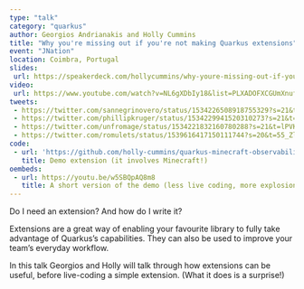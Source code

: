 ```yaml
---
type: "talk"
category: "quarkus"
author: Georgios Andrianakis and Holly Cummins
title: "Why you're missing out if you're not making Quarkus extensions"
event: "JNation"
location: Coimbra, Portugal
slides:
 url: https://speakerdeck.com/hollycummins/why-youre-missing-out-if-youre-not-making-quarkus-extensions
video:
 url: https://www.youtube.com/watch?v=NL6gXDbIy18&list=PLXADOFXCGUmXnufd9gX4cuWKTIFs0YpTr&index=14
tweets:
 - https://twitter.com/sannegrinovero/status/1534226508918755329?s=21&t=lPVKPRdapwCCX2CoYHVrnA
 - https://twitter.com/phillipkruger/status/1534229941520310273?s=21&t=lPVKPRdapwCCX2CoYHVrnA
 - https://twitter.com/unfromage/status/1534221832160780288?s=21&t=lPVKPRdapwCCX2CoYHVrnA
 - https://twitter.com/romulets/status/1539616417150111744?s=20&t=55_ZlygT-NEnfzIcn45KrQ
code: 
 - url: 'https://github.com/holly-cummins/quarkus-minecraft-observability-extension'
   title: Demo extension (it involves Minecraft!)
oembeds:
 - url: https://youtu.be/w5SBQpAQ8m8
   title: A short version of the demo (less live coding, more explosions)
---
```

Do I need an extension? And how do I write it?

Extensions are a great way of enabling your favourite library to fully take advantage of Quarkus’s capabilities. They can also be used to improve your team’s everyday workflow.

In this talk Georgios and Holly will talk through how extensions can be useful, before live-coding a simple extension. (What it does is a surprise!)